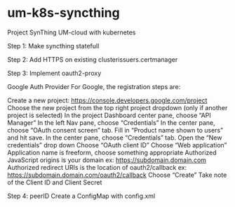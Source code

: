 # um-k8s-syncthing
Project SynThing UM-cloud with kubernetes

Step 1:
Make syncthing statefull


Step 2:
Add HTTPS on existing clusterissuers.certmanager

Step 3:
Implement oauth2-proxy

Google Auth Provider
For Google, the registration steps are:

Create a new project: https://console.developers.google.com/project
Choose the new project from the top right project dropdown (only if another project is selected)
In the project Dashboard center pane, choose “API Manager”
In the left Nav pane, choose “Credentials”
In the center pane, choose “OAuth consent screen” tab. Fill in “Product name shown to users” and hit save.
In the center pane, choose “Credentials” tab.
Open the “New credentials” drop down
Choose “OAuth client ID”
Choose “Web application”
Application name is freeform, choose something appropriate
Authorized JavaScript origins is your domain ex: https://subdomain.domain.com
Authorized redirect URIs is the location of oauth2/callback ex: https://subdomain.domain.com/oauth2/callback
Choose “Create”
Take note of the Client ID and Client Secret

Step 4: peerID
Create a ConfigMap with config.xml
